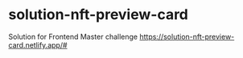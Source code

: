 # solution-nft-preview-card
Solution for Frontend Master challenge 
https://solution-nft-preview-card.netlify.app/#
